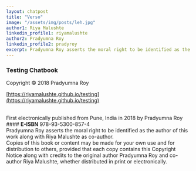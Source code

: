 ```yaml
---
layout: chatpost
title: "Verso"
image: "/assets/img/posts/leh.jpg"
author1: Riya Malushte
linkedin_profile1: riyamalushte
author2: Pradyumna Roy
linkedin_profile2: pradyroy
excerpt: Pradyumna Roy asserts the moral right to be identified as the author of this work along with Riya Malushte as co-author.
---
```


### <b>Testing Chatbook</b>

Copyright © 2018 Pradyumna Roy

[https://riyamalushte.github.io/testing](https://riyamalushte.github.io/testing)

<br>
First electronically published from Pune, India in 2018 by Pradyumna Roy

<br>
#### <b>E-ISBN</b>  978-93-5300-857-4

<br>
Pradyumna Roy asserts the moral right to be identified as the author of this work along with Riya Malushte as co-author.

<br>
Copies of this book or content may be made for your own use and for distribution to others, provided that each copy contains this Copyright Notice along with credits to the original author Pradyumna Roy and co-author Riya Malushte, whether distributed in print or electronically. 
